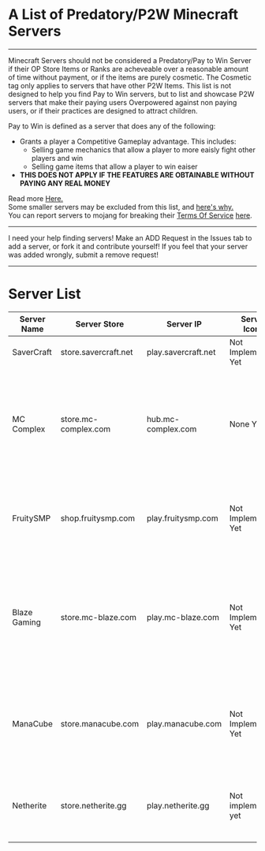 # A List of Predatory/P2W Minecraft Servers
***
Minecraft Servers should not be considered a Predatory/Pay to Win Server if their OP Store Items or Ranks are acheveable over a reasonable amount of time without payment, or if the items are purely cosmetic. The Cosmetic tag only applies to servers that have other P2W Items. This list is not designed to help you find Pay to Win servers, but to list and showcase P2W servers that make their paying users Overpowered against non paying users, or if their practices are designed to attract children. 

Pay to Win is defined as a server that does any of the following:
  - Grants a player a Competitive Gameplay advantage. This includes:
    - Selling game mechanics that allow a player to more eaisly fight other players and win
    - Selling game items that allow a player to win eaiser
  - **THIS DOES NOT APPLY IF THE FEATURES ARE OBTAINABLE WITHOUT PAYING ANY REAL MONEY**

Read more [Here.](https://www.minecraft.net/en-us/terms#commercial:~:text=Servers%20and%20Hosting.%22-,SERVERS%20AND%20HOSTING,-With%20hosting%20servers)  
Some smaller servers may be excluded from this list, and [here's why.](https://twitter.com/TheMisterEpicYT/status/1660986744752447488)  
You can report servers to mojang for breaking their [Terms Of Service](https://www.minecraft.net/en-us/terms#commercial:~:text=Servers%20and%20Hosting.%22-,SERVERS%20AND%20HOSTING,-With%20hosting%20servers) [here](https://help.minecraft.net/hc/en-us/requests/new?ticket_form_id=11289976570893). 
***
I need your help finding servers! Make an ADD Request in the Issues tab to add a server, or fork it and contribute yourself! 
If you feel that your server was added wrongly, submit a remove request!
***
# Server List
| Server Name | Server Store | Server IP | Server Icons | Server Status | Notes |
| ----------- | ------------ | --------- | ------------ | ------------- | ----- |
| SaverCraft  | store.savercraft.net | play.savercraft.net | Not Implemented Yet | ![](https://api.mcstatus.io/v2/widget/java/play.savercraft.net) | 
| MC Complex  | store.mc-complex.com | hub.mc-complex.com | None Yet | ![](https://api.mcstatus.io/v2/widget/java/hub.mc-complex.com) | Specifically referring to the survival hub, you can buy expensive ranks that grant netherite armor (TOS BREAKAGE) |
| FruitySMP   | shop.fruitysmp.com | play.fruitysmp.com | Not Implemented Yet | ![](https://api.mcstatus.io/v2/widget/java/play.fruitysmp.com) | Possible Fake Sale |
| Blaze Gaming | store.mc-blaze.com | play.mc-blaze.com | Not Implemented Yet | ![](https://api.mcstatus.io/v2/widget/java/play.mc-blaze.com) | Blaze is on here for selling in game competive advantages in their survival server (Breaking Mojang's TOS) |
| ManaCube    | store.manacube.com | play.manacube.com | Not Implemented Yet | ![](https://api.mcstatus.io/v2/widget/java/play.manacube.com) | Selling Kits and Ranks that are overly expensive and provide many gameplay advantages |
| Netherite  | store.netherite.gg | play.netherite.gg | Not implemented yet |  ![](https://api.mcstatus.io/v2/widget/java/play.netherite.gg) | Selling Vanilla Items (Against TOS), Possible Fake Sale |
